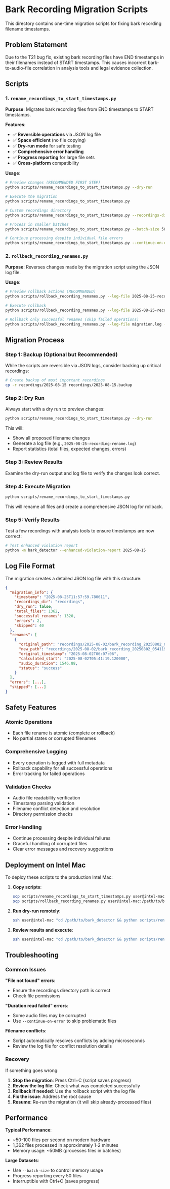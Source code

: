 # Bark Recording Migration Scripts

This directory contains one-time migration scripts for fixing bark recording filename timestamps.

## Problem Statement

Due to the T21 bug fix, existing bark recording files have END timestamps in their filenames instead of START timestamps. This causes incorrect bark-to-audio-file correlation in analysis tools and legal evidence collection.

## Scripts

### 1. `rename_recordings_to_start_timestamps.py`

**Purpose**: Migrates bark recording files from END timestamps to START timestamps.

**Features**:
- ✅ **Reversible operations** via JSON log file
- ✅ **Space efficient** (no file copying)
- ✅ **Dry-run mode** for safe testing
- ✅ **Comprehensive error handling**
- ✅ **Progress reporting** for large file sets
- ✅ **Cross-platform** compatibility

**Usage**:
```bash
# Preview changes (RECOMMENDED FIRST STEP)
python scripts/rename_recordings_to_start_timestamps.py --dry-run

# Execute the migration
python scripts/rename_recordings_to_start_timestamps.py

# Custom recordings directory
python scripts/rename_recordings_to_start_timestamps.py --recordings-dir /path/to/recordings

# Process in smaller batches
python scripts/rename_recordings_to_start_timestamps.py --batch-size 50

# Continue processing despite individual file errors
python scripts/rename_recordings_to_start_timestamps.py --continue-on-error
```

### 2. `rollback_recording_renames.py`

**Purpose**: Reverses changes made by the migration script using the JSON log file.

**Usage**:
```bash
# Preview rollback actions (RECOMMENDED)
python scripts/rollback_recording_renames.py --log-file 2025-08-25-recording-rename.log --dry-run

# Execute rollback
python scripts/rollback_recording_renames.py --log-file 2025-08-25-recording-rename.log

# Rollback only successful renames (skip failed operations)
python scripts/rollback_recording_renames.py --log-file migration.log --only-successful
```

## Migration Process

### Step 1: Backup (Optional but Recommended)
While the scripts are reversible via JSON logs, consider backing up critical recordings:
```bash
# Create backup of most important recordings
cp -r recordings/2025-08-15 recordings/2025-08-15.backup
```

### Step 2: Dry Run
Always start with a dry run to preview changes:
```bash
python scripts/rename_recordings_to_start_timestamps.py --dry-run
```

This will:
- Show all proposed filename changes
- Generate a log file (e.g., `2025-08-25-recording-rename.log`)
- Report statistics (total files, expected changes, errors)

### Step 3: Review Results
Examine the dry-run output and log file to verify the changes look correct.

### Step 4: Execute Migration
```bash
python scripts/rename_recordings_to_start_timestamps.py
```

This will rename all files and create a comprehensive JSON log for rollback.

### Step 5: Verify Results
Test a few recordings with analysis tools to ensure timestamps are now correct:
```bash
# Test enhanced violation report
python -m bark_detector --enhanced-violation-report 2025-08-15
```

## Log File Format

The migration creates a detailed JSON log file with this structure:

```json
{
  "migration_info": {
    "timestamp": "2025-08-25T11:57:59.780611",
    "recordings_dir": "recordings",
    "dry_run": false,
    "total_files": 1362,
    "successful_renames": 1320,
    "errors": 2,
    "skipped": 40
  },
  "renames": [
    {
      "original_path": "recordings/2025-08-02/bark_recording_20250802_060706.wav",
      "new_path": "recordings/2025-08-02/bark_recording_20250802_054119.wav",
      "original_timestamp": "2025-08-02T06:07:06",
      "calculated_start": "2025-08-02T05:41:19.120000",
      "audio_duration": 1546.88,
      "status": "success"
    }
  ],
  "errors": [...],
  "skipped": [...]
}
```

## Safety Features

### Atomic Operations
- Each file rename is atomic (complete or rollback)
- No partial states or corrupted filenames

### Comprehensive Logging
- Every operation is logged with full metadata
- Rollback capability for all successful operations
- Error tracking for failed operations

### Validation Checks
- Audio file readability verification
- Timestamp parsing validation
- Filename conflict detection and resolution
- Directory permission checks

### Error Handling
- Continue processing despite individual failures
- Graceful handling of corrupted files
- Clear error messages and recovery suggestions

## Deployment on Intel Mac

To deploy these scripts to the production Intel Mac:

1. **Copy scripts**:
   ```bash
   scp scripts/rename_recordings_to_start_timestamps.py user@intel-mac:/path/to/bark_detector/scripts/
   scp scripts/rollback_recording_renames.py user@intel-mac:/path/to/bark_detector/scripts/
   ```

2. **Run dry-run remotely**:
   ```bash
   ssh user@intel-mac "cd /path/to/bark_detector && python scripts/rename_recordings_to_start_timestamps.py --dry-run"
   ```

3. **Review results and execute**:
   ```bash
   ssh user@intel-mac "cd /path/to/bark_detector && python scripts/rename_recordings_to_start_timestamps.py"
   ```

## Troubleshooting

### Common Issues

**"File not found" errors**: 
- Ensure the recordings directory path is correct
- Check file permissions

**"Duration read failed" errors**:
- Some audio files may be corrupted
- Use `--continue-on-error` to skip problematic files

**Filename conflicts**:
- Script automatically resolves conflicts by adding microseconds
- Review the log file for conflict resolution details

### Recovery

If something goes wrong:
1. **Stop the migration**: Press Ctrl+C (script saves progress)
2. **Review the log file**: Check what was completed successfully
3. **Rollback if needed**: Use the rollback script with the log file
4. **Fix the issue**: Address the root cause
5. **Resume**: Re-run the migration (it will skip already-processed files)

## Performance

**Typical Performance**:
- ~50-100 files per second on modern hardware
- 1,362 files processed in approximately 1-2 minutes
- Memory usage: ~50MB (processes files in batches)

**Large Datasets**:
- Use `--batch-size` to control memory usage
- Progress reporting every 50 files
- Interruptible with Ctrl+C (saves progress)